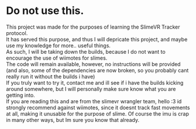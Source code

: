 # Do not use this.
This project was made for the purposes of learning the SlimeVR Tracker protocol.  
It has served this purpose, and thus I will depricate this project, and maybe use my knowledge for more.. useful things.  
As such, I will be taking down the builds, because I do not want to encourage the use of wiimotes for slimes.  
The code will remain available, however, no instructions will be provided (and also, some of the dependencies are now broken, so you probably cant really run it without the builds i have)  
If you truly want to try it, contact me and ill see if i have the builds kicking around somewhere, but I will personally make sure know what you are getting into.  
If you are reading this and are from the slimevr wrangler team, hello :3 id strongly recommend against wiimotes, since it doesnt track fast movements at all, making it unusable for the purpose of slime. Of course the imu is crap in many other ways, but Im sure you know that already.  